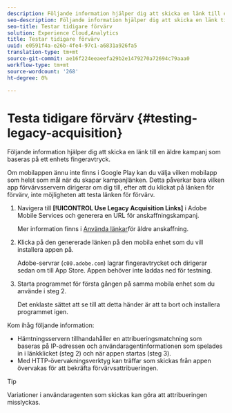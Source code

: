 ```yaml
---
description: Följande information hjälper dig att skicka en länk till en äldre kampanj som baseras på ett enhets fingeravtryck.
seo-description: Följande information hjälper dig att skicka en länk till en äldre kampanj som baseras på ett enhets fingeravtryck.
seo-title: Testar tidigare förvärv
solution: Experience Cloud,Analytics
title: Testar tidigare förvärv
uuid: e0591f4a-e26b-4fe4-97c1-a6831a926fa5
translation-type: tm+mt
source-git-commit: ae16f224eeaeefa29b2e1479270a72694c79aaa0
workflow-type: tm+mt
source-wordcount: '268'
ht-degree: 0%

---
```



# Testa tidigare förvärv {#testing-legacy-acquisition}

Följande information hjälper dig att skicka en länk till en äldre kampanj som baseras på ett enhets fingeravtryck.

Om mobilappen ännu inte finns i Google Play kan du välja vilken mobilapp som helst som mål när du skapar kampanjlänken. Detta påverkar bara vilken app förvärvsservern dirigerar om dig till, efter att du klickat på länken för förvärv, inte möjligheten att testa länken för förvärv.

1. Navigera till **[!UICONTROL Use Legacy Acquisition Links]** i Adobe Mobile Services och generera en URL för anskaffningskampanj.

   Mer information finns i [Använda länkar](/help/using/acquisition-main/c-marketing-links-builder/t-create-edit-adobe-links/c-use-legacy-acquisition-links/c-use-legacy-acquisition-links.md)för äldre anskaffning.

1. Klicka på den genererade länken på den mobila enhet som du vill installera appen på.

   Adobe-servrar (`c00.adobe.com`) lagrar fingeravtrycket och dirigerar sedan om till App Store. Appen behöver inte laddas ned för testning.

1. Starta programmet för första gången på samma mobila enhet som du använde i steg 2.

   Det enklaste sättet att se till att detta händer är att ta bort och installera programmet igen.

Kom ihåg följande information:

* Hämtningsservern tillhandahåller en attribueringsmatchning som baseras på IP-adressen och användaragentinformationen som spelades in i länkklicket (steg 2) och när appen startas (steg 3).
* Med HTTP-övervakningsverktyg kan träffar som skickas från appen övervakas för att bekräfta förvärvsattribueringen.

>[!TIP]
>
>Variationer i användaragenten som skickas kan göra att attribueringen misslyckas.
